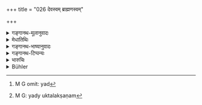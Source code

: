 +++
title = "026 देवस्वम् ब्राह्मणस्वम्"

+++

<details><summary>गङ्गानथ-मूलानुवादः</summary>

The sinful man who, through covetousness, seizes the property of the gods, or the property of Brāhmaṇas, lives, in the other world, upon the leavings of vultures.—(26)
</details>

<details><summary>मेधातिथिः</summary>

यागशीलानां त्रयाणां वर्णानां यद् वित्तं तद् **देवस्वम्** । ब्राह्मणस्यायागशीलस्यापि यत् स्वं तद् **ब्राह्मणस्वम्** इति । 

- एवम् अपि श्लोको गच्छत्य् एव । किं तु अर्थवादश्लोको ऽसौ । "यद्[^२३] धनं यज्ञशीलानाम्" (म्ध् ११.१९) इति, न चौर्यादिशब्दवच् छब्दार्थपरिभाषापरः । अतो ऽन्यथा व्याख्यायते । देवान् उद्दिश्य यागादिक्रियार्थं धनं यद् उत्सृष्टं तद् **देवस्वम्**, मुख्यस्य स्वस्वामिसंबन्धस्य देवानाम् असंभवात् । न हि देवता इच्छया धनं नियुञ्जते । न च परिपालनव्यापारस् तासां दृश्यते । स्वं च लोके तादृशम् उच्यते । तस्माद् देवोद्देशेन यद् उक्तम् "नेदं मम देवताया इदम्" इति तद् **देवस्वम्** । तच् च दर्शपूर्णमासादियागेष्व् अग्न्यादिदेवताभ्यश् चोदितम् । शिष्टसमाचारप्रसिद्ध्यैव गौणोपायदुर्गायागादिषु । 


[^२३]:
     M G omit: yad

- <u>ननु</u> चतुर्भुजादिप्रतिमासंबन्धि लोके **देवस्वम्** उच्यते । लोकप्रसिद्धश् च शब्दार्थः शास्त्रे ग्रहीतुं न्याय्यः । 

- <u>स्याद्</u> एवं यदि **देवस्व**शब्दो निर्भागः प्रसिद्धिम् उपेयात् । देवानां स्वं **देवस्वम्** इत्य् अवयवप्रसिद्ध्या समुदायार्थः प्रकृष्टः । न च वाक्यान्तरप्रकल्पना प्रमाणेनाप्य् अस्ति । मुख्यं चतुर्भुजादीनां देवत्वं प्रतिमाव्यवहारेणैवापहृतम् । न च व्ययोकूललक्षणम्[^२४] अस्ति । अथ समाचारतो देवस्वं भवतु, स्वस्वामिभावस् तावन् नास्ति । यथोक्तेन च प्रकारेण स्वव्यवहारोपपत्तिर् इति शिष्टं द्वितीये ॥ ११.२६ ॥


[^२४]:
     M G: yady uktalakṣaṇam
</details>

<details><summary>गङ्गानथ-भाष्यानुवादः</summary>

‘*Property o* *f* *the gods*’ is the name given to all that belongs to such men of the three higher castes as are disposed to perform sacrifices. ‘*Property of the Brāhmaṇa*’ is the name that is applied to the belongings of even such Brāhmaṇas as are not disposed to perform sacrifices.

It is in this sense that the verse may be construed:

As a matter of fact however Verse 20 above, which says—The property of those disposed to perform sacrifices the wise call the ‘*property of the gods, etc*.’—is purely declamatory, and not meant to provide the definition of technical terms; like such terms as ‘theft’ and the like. For this reason we proceed to explain it differently.

That wealth which has been set apart as to be spent for the gods, in the performance of sacrifices and other such acts, is ‘*the property of the gods*’; as direct *ownership* is not possible for the gods. In fact the gods never make use of any property, by their own wish; nor are they found to be actually taking care of any property; and it is where all this is found that property is said in ordinary life to *belong* to a person. Hence the name ‘*property of the gods*’ must apply to that which has been set apart as to be used on behalf of the gods,—with such formula as ‘this is no longer mine, it is the god’s.’ And this can refer to only what has been enjoined as to be offered to Agni and other deities at the *Darśa-pūrṇamāsa* and other sacrifices; and it is merely on the basis of the custom of cultured people that it can be applied, only figuratively, to what is offered at sacrifices to Durgā and other deities (which latter are not enjoined in the Veda).

“In the ordinary world, it is property dedicated to the four-armed and other images in temples that is called ‘the property of the gods;’ and it is only right that in the interpretation of scriptures we should accept that meaning of a word in which it is used in ordinary parlance.”

This would be so, if the term ‘*devasvam*,’ ‘property of the gods,’ were recognised as a non-composite, word (whose denotation is not affected by that of its component parts). As a matter of fact, however, the term ‘*devasvam*’ is composite, and its best denotation therefore is that which is provided by its component parts (‘*deva*,’ ‘gods,’ and ‘*svam*,’ ‘property’); and there is no authority for the assuming of any other denotation. That the true deific character does not belong to the four-armed image is shown by the simple fact that it is regarded as an ‘*image*’ (and not as the *reality*)’, nor is there any definition of ‘god’ which can apply directly to the image. According to usage, the property of such images may be called ‘property of the gods.’ But even there, there can be no *ownership*. And yet actual business may be carried on in accordance with the explanation given above. All this has been explained in Discourse II (Verse 189).—(26)
</details>

<details><summary>गङ्गानथ-टिप्पन्यः</summary>

This verse is quoted in *Hemādri* (Śrāddha p. 1035).
</details>

<details><summary>भारुचिः</summary>

देवतार्थं यत् प्रकल्प्य स्थाप्यते तद् **देवस्वम्** । प्रकरणसामर्थ्याद् यज्ञार्थं भिक्षितम् । नान्यत् । **ब्राह्मणस्वम्** अप्य् एवम् एव विज्ञेयम्, यद् ब्राह्मणभोजनाथं प्रतिगृहीतं श्राद्धादिषु । समानवादार्थं च देवस्वेनास्य ग्रहणम् । एवं च सति यद् इदं (?) लोके प्रसिद्धं देवस्वं तन् नेहाभिधीयते, प्रकरणविरोधात् । देवतानां च ममता नास्त्य् अनधिकारात् । शास्त्रदृष्टं च यद् देवस्वं तत्संप्रदानकाल एवोद्देशसामर्थ्याद् देवस्वम् इति शक्यते वक्तुम् । क्षणिकश् चासौ देवतोपभोगकालः, निवृत्ते च तस्मिन् देवतोपभोगे देवस्वं तद् इत्य् अशक्यं व्यपदेष्टुम् । एवं च सति यज्ञार्थं भिक्षितं सर्वं यज्ञ एवोपयोज्यम् । न किंचिद् आत्मोपभोगाय स्थापनीयम् । यस् तु मोहान् न सर्वम् उपयुङ्क्ते, तस्य नियमव्यतिक्रमे ऽयं निन्दार्थवादः । दृष्टान्तार्थं वा प्रसिद्धस्य ब्राह्मण[स्व]स्य ग्रहणम् ॥ ११.२५ ॥
</details>

<details><summary>Bühler</summary>

026	That sinful man, who, through covetousness, seizes the property of the gods, or the property of Brahmanas, feeds in another world on the leavings of vultures.
</details>
